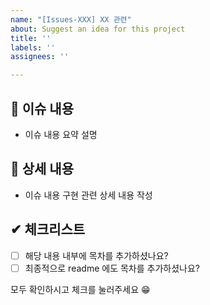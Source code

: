 ```yaml
---
name: "[Issues-XXX] XX 관련"
about: Suggest an idea for this project
title: ''
labels: ''
assignees: ''

---
```


## 📄 이슈 내용
- 이슈 내용 요약 설명

## 📝 상세 내용
- 이슈 내용 구현 관련 상세 내용 작성

## ✔ 체크리스트
- [ ] 해당 내용 내부에 목차를 추가하셨나요?
- [ ] 최종적으로 readme 에도 목차를 추가하셨나요?

모두 확인하시고 체크를 눌러주세요 😁
